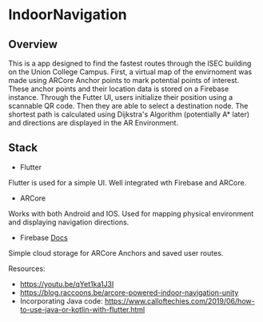 # IndoorNavigation

## Overview

This is a app designed to find the fastest routes through the ISEC building on the Union College Campus. First, a virtual map of the envirnoment was made using ARCore Anchor points to mark potential points of interest. These anchor points and their location data is stored on a Firebase instance. Through the Futter UI, users initialize their position using a scannable QR code. Then they are able to select a destination node. The shortest path is calculated using Dijkstra's Algorithm (potentially A* later) and directions are displayed in the AR Environment.

## Stack

- Flutter

Flutter is used for a simple UI. Well integrated wth Firebase and ARCore.

- ARCore

Works with both Android and IOS. Used for mapping physical environment and displaying navigation directions.


- Firebase [Docs](https://firebase.google.com/docs/firestore/quickstart?authuser=1#java)

Simple cloud storage for ARCore Anchors and saved user routes.



Resources:

- https://youtu.be/qYet1ka1J3I
- https://blog.raccoons.be/arcore-powered-indoor-navigation-unity
- Incorporating Java code: https://www.calloftechies.com/2019/06/how-to-use-java-or-kotlin-with-flutter.html
